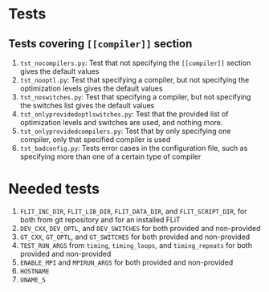 # Tests

## Tests covering `[[compiler]]` section

1. `tst_nocompilers.py`: Test that not specifying the `[[compiler]]` section
   gives the default values
2. `tst_nooptl.py`: Test that specifying a compiler, but not specifying the
   optimization levels gives the default values
3. `tst_noswitches.py`: Test that specifying a compiler, but not specifying the
   switches list gives the default values
4. `tst_onlyprovidedoptlswitches.py`: Test that the provided list of
   optimization levels and switches are used, and nothing more.
5. `tst_onlyprovidedcompilers.py`: Test that by only specifying one compiler,
   only that specified compiler is used
6. `tst_badconfig.py`: Tests error cases in the configuration file, such as
   specifying more than one of a certain type of compiler

# Needed tests

1. `FLIT_INC_DIR`, `FLIT_LIB_DIR`, `FLIT_DATA_DIR`, and `FLIT_SCRIPT_DIR`, for
   both from git repository and for an installed FLiT
2. `DEV_CXX`, `DEV_OPTL`, and `DEV_SWITCHES` for both provided and non-provided
3. `GT_CXX`, `GT_OPTL`, and `GT_SWITCHES` for both provided and non-provided
4. `TEST_RUN_ARGS` from `timing`, `timing_loops`, and `timing_repeats` for both
   provided and non-provided
5. `ENABLE_MPI` and `MPIRUN_ARGS` for both provided and non-provided
6. `HOSTNAME`
7. `UNAME_S`

